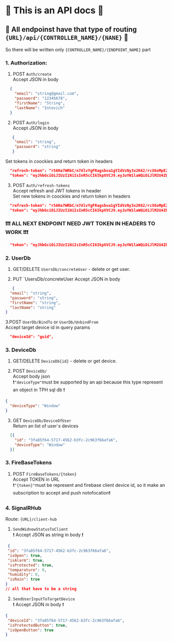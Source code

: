 # 📄 This is an API docs 📄 
## 📌 All endpoinst have that type of routing  `{URL}/api/{CONTROLLER_NAME}/{NANE}` 📌
So there will be written only `{CONTROLLER_NAME}/{ENDPOINT_NAME}` part
### 1. Authorization:
 1. POST `Auth/create` </br>
    Accept JSON in body</br>
```json
  {
    "email": "string@gmail.com",
    "password": "12345678",
    "firstName": "String",
    "lastName": "Intovich"
  }
```
 2. POST `Auth/login`</br>
    Accept JSON in body</br>
```json
   {
    "email": "string",
    "password": "string"
   }
```
   Set tokens in coockies and return token in headers
```json
  "refresh-token": "rS6Ke7WRbC/n7AlvYgFRagsbva1gYIdVzNy3x2K62/rcX6oMpEZj5z6sfxYo/xcbfcptyJV1gg=="
  "token": "eyJhbGciOiJIUzI1NiIsInR5cCI6IkpXVCJ9.eyJuYW1laWQiOiJlM2U4ZDFlNS1lMzFlLTQ4YWEtMTQzYS0wOGRjOTYyZjJkMjIiLCJodHRwOi8vc2NoZW1hcy5taWNyb3N"
```

 3. POST `Auth/refresh-tokens`</br>
   Accept refresh and JWT tokens in header</br>
   Set new tokens in coockies and return token in headers
```json
  "refresh-token": "rS6Ke7WRbC/n7AlvYgFRagsbva1gYIdVzNy3x2K62/rcX6oMpEZj5z6sfxYo/xcbfcptyJV1gg=="
  "token": "eyJhbGciOiJIUzI1NiIsInR5cCI6IkpXVCJ9.eyJuYW1laWQiOiJlM2U4ZDFlNS1lMzFlLTQ4YWEtMTQzYS0wOGRjOTYyZjJkMjIiLCJodHRwOi8vc2NoZW1hcy5taWNyb3N"refresh-token":
```

### ❗❗❗ ALL NEXT ENDPOINT NEED JWT TOKEN IN HEADERS TO WORK ❗❗❗
```json
  "token": "eyJhbGciOiJIUzI1NiIsInR5cCI6IkpXVCJ9.eyJuYW1laWQiOiJlM2U4ZDFlNS1lMzFlLTQ4YWEtMTQzYS0wOGRjOTYyZjJkMjIi"
```
### 2. UserDb
  1. GET/DELETE `UsersDb/concreteUser` - delete or get user.
     
  2. PUT  `UsersDb/concreteUser
    Accept JSON in body</br>
```json
   {
  "email": "string",
  "password": "string",
  "firstName": "string",
  "lastName": "string"
}
```
  3.POST `UserDb/BindTo` or `UserDb/UnbindFrom`</br>
    Accept target device id in query params
```json
  "deviceId": "guid",
```
### 3. DeviceDb
  1. GET/DELETE `DeviceDb{id}` - delete or get device.
     
  2. POST  `DeviceDb/`</br>
  Accept body json </br>
 ❗`"deviceType"`must be supported by an api because this type represent an object in TPH sql db ❗
```json
{
  "deviceType": "Window"
}
```
  3. GET `DeviceDb/DeviceOfUser` </br>
   Return an list of  user`s devices
```json
  [{
    "id": "3fa85f64-5717-4562-b3fc-2c963f66afa6",
    "deviceType": "Window"
  }]
```

### 3. FireBaseTokens  
  1. POST  `FireBaseTokens/{token}`</br>
  Accept TOKEN in URL </br>
 ❗`"{token}"`must be represent and firebase client device id, so it make an subscription to accept and push notofocation❗

### 4. SignalRHub 
  Route: `{URL}/client-hub`
  1.   `SendWidnowStatusToClient`</br>
❗ Accept JSON as string in body ❗ </br>
 ```json
  {
  "id": "3fa85f64-5717-4562-b3fc-2c963f66afa6",
  "isOpen": true,
  "isAlarm": true,
  "isProtected": true,
  "temparature": 0,
  "humidity": 0,
  "isRain": true
} 
// all that have to be a string
```
  2. `SendUserInputToTargetDevice`</br>
❗ Accept JSON  in body ❗ </br>
 ```json
{
  "deviceId": "3fa85f64-5717-4562-b3fc-2c963f66afa6",
  "isProtectedButton": true,
  "isOpenButton": true
} 
```
